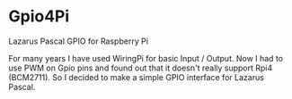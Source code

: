 # Gpio4Pi
 Lazarus Pascal GPIO for Raspberry Pi

For many years I have used WiringPi for basic Input / Output.
Now I had to use PWM on Gpio pins and found out that it doesn't really support Rpi4 (BCM2711).
So I decided to make a simple GPIO interface for Lazarus Pascal.



